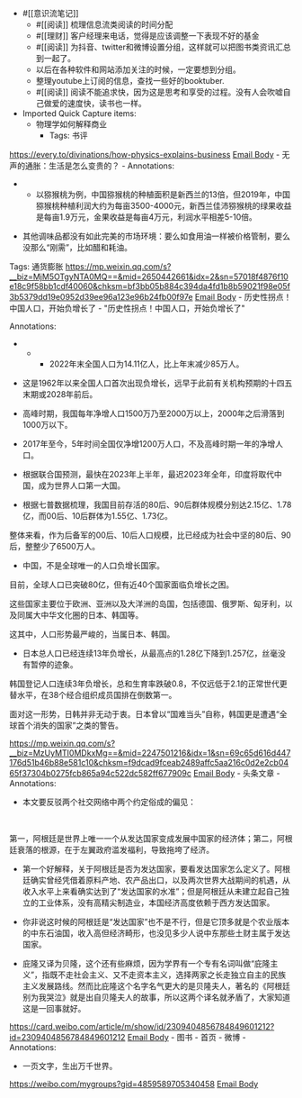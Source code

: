 - #[[意识流笔记]] 
    - #[[阅读]] 梳理信息流类阅读的时间分配
    - #[[理财]] 客户经理来电话，觉得是应该调整一下表现不好的基金
    - #[[阅读]] 为抖音、twitter和微博设置分组，这样就可以把图书类资讯汇总到一起了。
    - 以后在各种软件和网站添加关注的时候，一定要想到分组。
    - 整理youtube上订阅的信息，查找一些好的booktuber.
    - #[[阅读]] 阅读不能追求快，因为这是思考和享受的过程。没有人会吹嘘自己做爱的速度快，读书也一样。
- Imported Quick Capture items:
    - 物理学如何解释商业
        - Tags: 书评



https://every.to/divinations/how-physics-explains-business [Email Body](https://files.todoist.com/nzer3yQfd2BHMqHHfIM3YZzH9xlq_YhJFmwgfiiFfJCElP_Br8A4inhqnAEQS4Oe/by/21878347/as/file.html)
    - 无声的通胀：生活是怎么变贵的？
        - Annotations:

*   * 以猕猴桃为例，中国猕猴桃的种植面积是新西兰的13倍，但2019年，中国猕猴桃种植利润大约为每亩3500-4000元，新西兰佳沛猕猴桃的绿果收益是每亩1.9万元，金果收益是每亩4万元，利润水平相差5-10倍。

* 其他调味品都没有如此完美的市场环境：要么如食用油一样被价格管制，要么没那么“刚需”，比如醋和耗油。

Tags: 通货膨胀
https://mp.weixin.qq.com/s?__biz=MjM5OTgyNTA0MQ==&mid=2650442661&idx=2&sn=57018f4876f10e18c9f58bb1cdf40060&chksm=bf3bb05b884c394da4fd1b8b59021f98e05f3b5379dd19e0952d39ee96a123e96b24fb00f97e [Email Body](https://files.todoist.com/lhy-JSYZosxghgWW9MOkizefrWtZARJgNFGN855qB-yyiOOWrol7RMCmTVHemDwU/by/21878347/as/file.html)
    - 历史性拐点！中国人口，开始负增长了
        - "历史性拐点！中国人口，开始负增长了"

Annotations:

*   *   * 2022年末全国人口为14.11亿人，比上年末减少85万人。

* 这是1962年以来全国人口首次出现负增长，远早于此前有关机构预期的十四五末期或2028年前后。

* 高峰时期，我国每年净增人口1500万乃至2000万以上，2000年之后滑落到1000万以下。

* 2017年至今，5年时间全国仅净增1200万人口，不及高峰时期一年的净增人口。

* 根据联合国预测，最快在2023年上半年，最迟2023年全年，印度将取代中国，成为世界人口第一大国。

* 根据七普数据梳理，我国目前存活的80后、90后群体规模分别达2.15亿、1.78亿，而00后、10后群体为1.55亿、1.73亿。

整体来看，作为后备军的00后、10后人口规模，比已经成为社会中坚的80后、90后，整整少了6500万人。

* 中国，不是全球唯一的人口负增长国家。

目前，全球人口已突破80亿，但有近40个国家面临负增长之困。

这些国家主要位于欧洲、亚洲以及大洋洲的岛国，包括德国、俄罗斯、匈牙利，以及同属大中华文化圈的日本、韩国等。

这其中，人口形势最严峻的，当属日本、韩国。

* 日本总人口已经连续13年负增长，从最高点的1.28亿下降到1.257亿，丝毫没有暂停的迹象。

韩国登记人口连续3年负增长，总和生育率跌破0.8，不仅远低于2.1的正常世代更替水平，在38个经合组织成员国排在倒数第一。

面对这一形势，日韩并非无动于衷。日本曾以“国难当头”自称，韩国更是遭遇“全球首个消失的国家”之类的警告。



https://mp.weixin.qq.com/s?__biz=MzUyMTI0MDkxMg==&mid=2247501216&idx=1&sn=69c65d616d447176d51b46b88e581c10&chksm=f9dcad9fceab2489affc5aa216c0d2e2cb0465f37304b0275fcb865a94c522dc582ff677909c [Email Body](https://files.todoist.com/bk0rfM_7bDFDMClgwgNmk4Qh81LZk0s0g4BuB8bSquQbliuzFmIaniDYF0yWFed0/by/21878347/as/file.html)
    - 头条文章
        - Annotations:

* 本文要反驳两个社交网络中两个约定俗成的偏见：

​

第一，阿根廷是世界上唯一一个从发达国家变成发展中国家的经济体；第二，阿根廷衰落的根源，在于左翼政府滥发福利，导致拖垮了经济。

* 第一个好解释，关于阿根廷是否为发达国家，要看发达国家怎么定义了。阿根廷确实曾经凭借着原料产地、农产品出口，以及两次世界大战期间的机遇，从收入水平上来看确实达到了“发达国家的水准”；但是阿根廷从未建立起自己独立的工业体系，没有高精尖制造业，本国经济高度依赖于西方发达国家。

* 你非说这时候的阿根廷是“发达国家”也不是不行，但是它顶多就是个农业版本的中东石油国，收入高但经济畸形，也没见多少人说中东那些土财主属于发达国家。

* 庇隆又译为贝隆，这个还有些麻烦，因为学界有一个专有名词叫做“庇隆主义”，指既不走社会主义、又不走资本主义，选择两家之长走独立自主的民族主义发展路线。然而比庇隆这个名字名气更大的是贝隆夫人，著名的《阿根廷别为我哭泣》就是出自贝隆夫人的故事，所以这两个译名就矛盾了，大家知道这是一回事就好。



https://card.weibo.com/article/m/show/id/2309404856784849601212?id=2309404856784849601212 [Email Body](https://files.todoist.com/2WXqIlSYsh_-7HfagIOBEIYjyNGzqPS-5gOqOy57mJPo3-LhbUFlfla3w3k1IlPf/by/21878347/as/file.html)
    - 图书 - 首页 - 微博
        - Annotations:

* 一页文字，生出万千世界。 ​​​



https://weibo.com/mygroups?gid=4859589705340458 [Email Body](https://files.todoist.com/W2b55s2jQYq9SuE2LSH94sp6V5JQKAKX2MN3VD-3GsJgyU3V5wWRU7xAFk4hjmM6/by/21878347/as/file.html)
